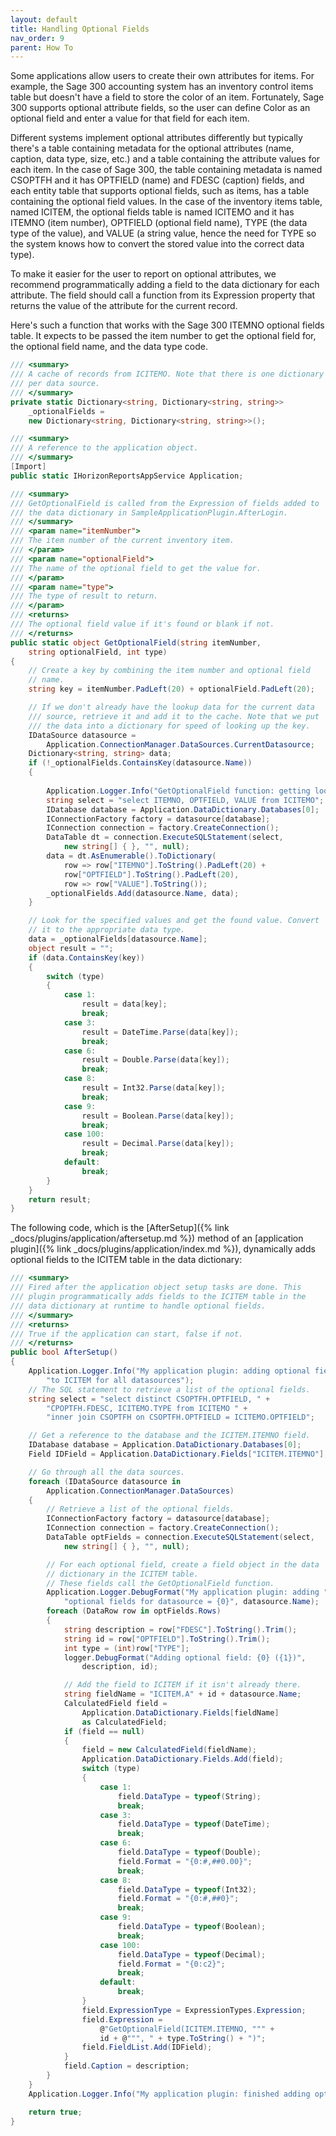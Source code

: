 ```yaml
---
layout: default
title: Handling Optional Fields
nav_order: 9
parent: How To
---
```


Some applications allow users to create their own attributes for items. For example, the Sage 300 accounting system has an inventory control items table but doesn't have a field to store the color of an item. Fortunately, Sage 300 supports optional attribute fields, so the user can define Color as an optional field and enter a value for that field for each item.

Different systems implement optional attributes differently but typically there's a table containing metadata for the optional attributes (name, caption, data type, size, etc.) and a table containing the attribute values for each item. In the case of Sage 300, the table containing metadata is named CSOPTFH and it has OPTFIELD (name) and FDESC (caption) fields, and each entity table that supports optional fields, such as items, has a table containing the optional field values. In the case of the inventory items table, named ICITEM, the optional fields table is named ICITEMO and it has ITEMNO (item number), OPTFIELD (optional field name), TYPE (the data type of the value), and VALUE (a string value, hence the need for TYPE so the system knows how to convert the stored value into the correct data type).

To make it easier for the user to report on optional attributes, we recommend programmatically adding a field to the data dictionary for each attribute. The field should call a function from its Expression property that returns the value of the attribute for the current record.

Here's such a function that works with the Sage 300 ITEMNO optional fields table. It expects to be passed the item number to get the optional field for, the optional field name, and the data type code.

```csharp
/// <summary>
/// A cache of records from ICITEMO. Note that there is one dictionary
/// per data source.
/// </summary>
private static Dictionary<string, Dictionary<string, string>>
    _optionalFields =
    new Dictionary<string, Dictionary<string, string>>();

/// <summary>
/// A reference to the application object.
/// </summary>
[Import]
public static IHorizonReportsAppService Application;

/// <summary>
/// GetOptionalField is called from the Expression of fields added to
/// the data dictionary in SampleApplicationPlugin.AfterLogin.
/// </summary>
/// <param name="itemNumber">
/// The item number of the current inventory item.
/// </param>
/// <param name="optionalField">
/// The name of the optional field to get the value for.
/// </param>
/// <param name="type">
/// The type of result to return.
/// </param>
/// <returns>
/// The optional field value if it's found or blank if not.
/// </returns>
public static object GetOptionalField(string itemNumber,
    string optionalField, int type)
{
    // Create a key by combining the item number and optional field
    // name.
    string key = itemNumber.PadLeft(20) + optionalField.PadLeft(20);

    // If we don't already have the lookup data for the current data
    /// source, retrieve it and add it to the cache. Note that we put
    /// the data into a dictionary for speed of looking up the key.
    IDataSource datasource =
        Application.ConnectionManager.DataSources.CurrentDatasource;
    Dictionary<string, string> data;
    if (!_optionalFields.ContainsKey(datasource.Name))
    {
        
        Application.Logger.Info("GetOptionalField function: getting lookup data");
        string select = "select ITEMNO, OPTFIELD, VALUE from ICITEMO";
        IDatabase database = Application.DataDictionary.Databases[0];
        IConnectionFactory factory = datasource[database];
        IConnection connection = factory.CreateConnection();
        DataTable dt = connection.ExecuteSQLStatement(select,
            new string[] { }, "", null);
        data = dt.AsEnumerable().ToDictionary(
            row => row["ITEMNO"].ToString().PadLeft(20) +
            row["OPTFIELD"].ToString().PadLeft(20),
            row => row["VALUE"].ToString());
        _optionalFields.Add(datasource.Name, data);
    }

    // Look for the specified values and get the found value. Convert
    // it to the appropriate data type.
    data = _optionalFields[datasource.Name];
    object result = "";
    if (data.ContainsKey(key))
    {
        switch (type)
        {
            case 1:
                result = data[key];
                break;
            case 3:
                result = DateTime.Parse(data[key]);
                break;
            case 6:
                result = Double.Parse(data[key]);
                break;
            case 8:
                result = Int32.Parse(data[key]);
                break;
            case 9:
                result = Boolean.Parse(data[key]);
                break;
            case 100:
                result = Decimal.Parse(data[key]);
                break;
            default:
                break;
        }
    }
    return result;
}
```

The following code, which is the [AfterSetup]({% link _docs/plugins/application/aftersetup.md %}) method of an [application plugin]({% link _docs/plugins/application/index.md %}), dynamically adds optional fields to the ICITEM table in the data dictionary:

```csharp
/// <summary>
/// Fired after the application object setup tasks are done. This
/// plugin programmatically adds fields to the ICITEM table in the
/// data dictionary at runtime to handle optional fields.
/// </summary>
/// <returns>
/// True if the application can start, false if not.
/// </returns>
public bool AfterSetup()
{
    Application.Logger.Info("My application plugin: adding optional fields " +
        "to ICITEM for all datasources");
    // The SQL statement to retrieve a list of the optional fields.
    string select = "select distinct CSOPTFH.OPTFIELD, " +
        "CPOPTFH.FDESC, ICITEMO.TYPE from ICITEMO " +
        "inner join CSOPTFH on CSOPTFH.OPTFIELD = ICITEMO.OPTFIELD";

    // Get a reference to the database and the ICITEM.ITEMNO field.
    IDatabase database = Application.DataDictionary.Databases[0];
    Field IDField = Application.DataDictionary.Fields["ICITEM.ITEMNO"];

    // Go through all the data sources.
    foreach (IDataSource datasource in
        Application.ConnectionManager.DataSources)
    {
        // Retrieve a list of the optional fields.
        IConnectionFactory factory = datasource[database];
        IConnection connection = factory.CreateConnection();
        DataTable optFields = connection.ExecuteSQLStatement(select,
            new string[] { }, "", null);

        // For each optional field, create a field object in the data
        // dictionary in the ICITEM table.
        // These fields call the GetOptionalField function.
        Application.Logger.DebugFormat("My application plugin: adding " +
            "optional fields for datasource = {0}", datasource.Name);
        foreach (DataRow row in optFields.Rows)
        {
            string description = row["FDESC"].ToString().Trim();
            string id = row["OPTFIELD"].ToString().Trim();
            int type = (int)row["TYPE"];
            logger.DebugFormat("Adding optional field: {0} ({1})",
                description, id);

            // Add the field to ICITEM if it isn't already there.
            string fieldName = "ICITEM.A" + id + datasource.Name;
            CalculatedField field =
                Application.DataDictionary.Fields[fieldName]
                as CalculatedField;
            if (field == null)
            {
                field = new CalculatedField(fieldName);
                Application.DataDictionary.Fields.Add(field);
                switch (type)
                {
                    case 1:
                        field.DataType = typeof(String);
                        break;
                    case 3:
                        field.DataType = typeof(DateTime);
                        break;
                    case 6:
                        field.DataType = typeof(Double);
                        field.Format = "{0:#,##0.00}";
                        break;
                    case 8:
                        field.DataType = typeof(Int32);
                        field.Format = "{0:#,##0}";
                        break;
                    case 9:
                        field.DataType = typeof(Boolean);
                        break;
                    case 100:
                        field.DataType = typeof(Decimal);
                        field.Format = "{0:c2}";
                        break;
                    default:
                        break;
                }
                field.ExpressionType = ExpressionTypes.Expression;
                field.Expression =
                    @"GetOptionalField(ICITEM.ITEMNO, """ +
                    id + @""", " + type.ToString() + ")";
                field.FieldList.Add(IDField);
            }
            field.Caption = description;
        }
    }
    Application.Logger.Info("My application plugin: finished adding optional fields");

    return true;
}
```
